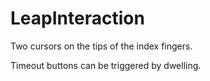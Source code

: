 # LeapInteraction

Two cursors on the tips of the index fingers.

Timeout buttons can be triggered by dwelling.
